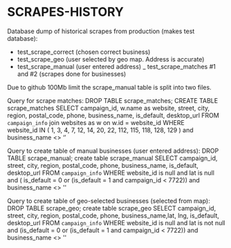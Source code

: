 
# SCRAPES-HISTORY
Database dump of historical scrapes from production (makes test database):
- test_scrape_correct (chosen correct business)
- test_scrape_geo (user selected by geo map. Address is accurate)
- test_scrape_manual (user entered address)
_ test_scrape_matches #1 and #2 (scrapes done for businesses)

Due to github 100Mb limit the scrape_manual table is split into two files.

Query for scrape matches:
DROP TABLE scrape_matches;
CREATE TABLE scrape_matches
SELECT campaign_id, w.name as website, street, city, region, postal_code, phone, business_name, 
       is_default, desktop_url
FROM  `campaign_info` 
join websites as w on w.id = website_id
WHERE  
       website_id IN ( 1, 3, 4, 7, 12, 14, 20, 22, 112, 115, 118, 128, 129 ) 
       and business_name <> ‘’  


Query to create table of manual businesses (user entered address):
DROP TABLE scrape_manual; create table scrape_manual 
SELECT campaign_id, street, city, region, postal_code, phone, business_name, 
       is_default, desktop_url 
FROM `campaign_info` 
WHERE website_id is null  and lat is null and ( is_default = 0 or (is_default = 1 and campaign_id < 7722)) and business_name <> ''

Query to create table of geo-selected businesses (selected from map):
DROP TABLE scrape_geo; create table scrape_geo 
SELECT campaign_id, street, city, region, postal_code, phone, business_name,lat, lng, 
       is_default, desktop_url 
FROM `campaign_info` 
WHERE website_id is null  and lat is not null and (is_default = 0 or (is_default = 1 and campaign_id < 7722)) and business_name <> ''
